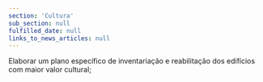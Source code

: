 ```yaml
---
section: 'Cultura'
sub_section: null
fulfilled_date: null
links_to_news_articles: null
---
```


Elaborar um plano específico de inventariação e reabilitação dos edifícios com maior valor cultural;